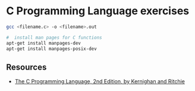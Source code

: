 # C Programming Language exercises

```sh
gcc <filename.c> -o <filename>.out
```

```bash
#  install man pages for C functions
apt-get install manpages-dev
apt-get install manpages-posix-dev
```

## Resources

- [The C Programming Language, 2nd Edition, by Kernighan and Ritchie](https://clc-wiki.net/wiki/K&R2_solutions)
